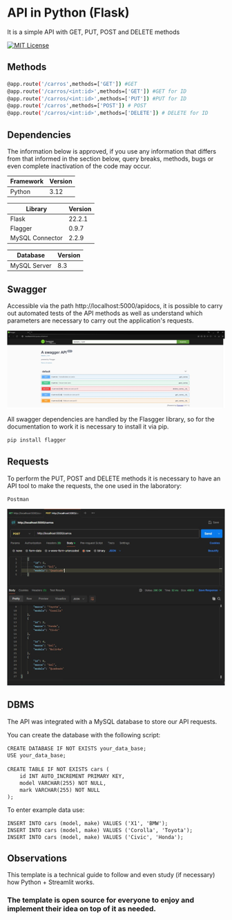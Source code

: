 # API in Python (Flask) 

It is a simple API with GET, PUT, POST and DELETE methods

[![MIT License](https://img.shields.io/badge/License-MIT-green.svg)](https://choosealicense.com/licenses/mit/)


## Methods 

```bash
@app.route('/carros',methods=['GET']) #GET
@app.route('/carros/<int:id>',methods=['GET']) #GET for ID
@app.route('/carros/<int:id>',methods=['PUT']) #PUT for ID
@app.route('/carros',methods=['POST']) # POST
@app.route('/carros/<int:id>',methods=['DELETE']) # DELETE for ID
```

## Dependencies

The information below is approved, if you use any information that differs from that informed in the section below, query breaks, methods, bugs or even complete inactivation of the code may occur.

|  Framework |  Version |
|-------------|-----------|
|    Python |    3.12 |


|  Library |  Version |
|-------------|-----------|
|    Flask |   22.2.1 |
|    Flagger |   0.9.7 |
|    MySQL Connector |   2.2.9 |


|   Database |  Version |
|-------------|-----------|
|  MySQL Server |   8.3 |

## Swagger
Accessible via the path http://localhost:5000/apidocs, it is possible to carry out automated tests of the API methods as well as understand which parameters are necessary to carry out the application's requests.

<img src="assets\swagger.jpg" alt="swagger">

All swagger dependencies are handled by the Flasgger library, so for the documentation to work it is necessary to install it via pip.

```bash
pip install flagger
```

## Requests

To perform the PUT, POST and DELETE methods it is necessary to have an API tool to make the requests, the one used in the laboratory: 

```bash
Postman
```

<img src="assets\postman.jpeg" alt="postman">

## DBMS

The API was integrated with a MySQL database to store our API requests.

You can create the database with the following script:

```
CREATE DATABASE IF NOT EXISTS your_data_base;
USE your_data_base;

CREATE TABLE IF NOT EXISTS cars (
    id INT AUTO_INCREMENT PRIMARY KEY,
    model VARCHAR(255) NOT NULL,
    mark VARCHAR(255) NOT NULL
);
```

To enter example data use:

```
INSERT INTO cars (model, make) VALUES ('X1', 'BMW');
INSERT INTO cars (model, make) VALUES ('Corolla', 'Toyota');
INSERT INTO cars (model, make) VALUES ('Civic', 'Honda');
```

## Observations

This template is a technical guide to follow and even study (if necessary) how Python + Streamlit works. 

### The template is open source for everyone to enjoy and implement their idea on top of it as needed.

